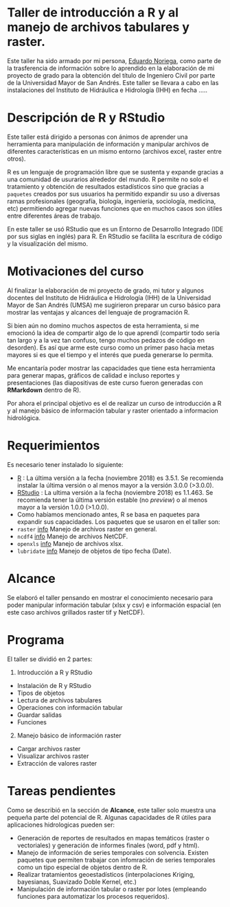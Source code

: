 # Taller de introducción a R y al manejo de archivos tabulares y raster.

Este taller ha sido armado por mi persona, [Eduardo Noriega](https://twitter.com/norteaga), como parte de la trasferencia de información sobre lo aprendido en la elaboración de mi proyecto de grado para la obtención del título de Ingeniero Civil por parte de la Universidad Mayor de San Andrés.
Este taller se llevara a cabo en las instalaciones del Instituto de Hidráulica e Hidrología (IHH) en fecha .....

# Descripción de R y RStudio
Este taller está dirigido a personas con ánimos de aprender una herramienta para manipulación de información y manipular archivos de diferentes características en un mismo entorno (archivos excel, raster entre otros).

R es un lenguaje de programación libre que se sustenta y expande gracias a una comunidad de usurarios alrededor del mundo. R permite no solo el tratamiento y obtención de resultados estadísticos sino que gracias a `paquetes` creados por sus usuarios ha permitido expandir su uso a diversas ramas profesionales (geografía, biología, ingeniería, sociología, medicina, etc) permitiendo agregar nuevas funciones que en muchos casos son útiles entre diferentes áreas de trabajo.

En este taller se usó RStudio que es un Entorno de Desarrollo Integrado (IDE por sus siglas en inglés) para R. En RStudio se facilita la escritura de código y la visualización del mismo.

# Motivaciones  del curso
Al finalizar la elaboración de mi proyecto de grado, mi tutor y algunos docentes del Instituto de Hidráulica e Hidrología (IHH) de la Universidad Mayor de San Andrés (UMSA) me sugirieron preparar un curso básico para mostrar las ventajas y alcances del lenguaje de programación R.  

Si bien aún no domino muchos aspectos de esta herramienta, si me emocionó la idea de compartir algo de lo que aprendí (compartir todo sería tan largo y a la vez tan confuso, tengo muchos pedazos de código en desorden). Es así que arme este curso como un primer paso hacia metas mayores si es que el tiempo y el interés que pueda generarse lo permita.  

Me encantaría poder mostrar las capacidades que tiene esta herramienta para generar mapas, gráficos de calidad e incluso reportes y presentaciones (las diapositivas de este curso fueron generadas con **RMarkdown** dentro de R).  

Por ahora el principal objetivo es el de realizar un curso de introducción a R y al manejo básico de información tabular y raster orientado a informacion hidrológica.


# Requerimientos
Es necesario tener instalado lo siguiente:
- [R](https://cloud.r-project.org/) : La última versión a la fecha (noviembre 2018) es 3.5.1. Se recomienda instalar la última versión o al menos mayor a la versión 3.0.0 (>3.0.0).
- [RStudio](https://www.rstudio.com/products/rstudio/download/#download) : La ultima versión a la fecha (noviembre 2018) es 1.1.463. Se recomienda tener la última versión estable (no *preview*) o al menos mayor a la versión 1.0.0 (>1.0.0).
- Como habíamos mencionado antes, R se basa en paquetes para expandir sus capacidades. Los paquetes que se usaron en el taller son:
- `raster` [info](https://cran.r-project.org/package=raster) Manejo de archivos raster en general.
- `ncdf4` [info](https://cran.r-project.org/package=ncdf4) Manejo de archivos NetCDF.
- `openxls` [info](https://cran.r-project.org/package=openxlsx) Manejo de archivos xlsx.
- `lubridate` [info](https://cran.r-project.org/package=lubridate) Manejo de objetos de tipo fecha (Date).

# Alcance
Se elaboró el taller pensando en mostrar el conocimiento necesario para poder manipular información tabular (xlsx y csv) e información espacial (en este caso archivos grillados raster tif y NetCDF).

# Programa
El taller se dividió en 2 partes:
1. Introducción a R y RStudio
- Instalación de R y RStudio
- Tipos de objetos
- Lectura de archivos tabulares
- Operaciones con información tabular
- Guardar salidas
- Funciones
2. Manejo básico de información raster
- Cargar archivos raster
- Visualizar archivos raster
- Extracción de valores raster

# Tareas pendientes
Como se describió en la sección de **Alcance**, este taller solo muestra una pequeña parte del potencial de R. Algunas capacidades de R útiles para aplicaciones hidrologicas pueden ser:
- Generación de reportes de resultados en mapas temáticos (raster o vectoriales) y generación de informes finales (word, pdf y html).
 - Manejo de información de series temporales con solvencia. Existen paquetes que permiten trabajar con infomración de series temporales como un tipo especial de objetos dentro de R.
- Realizar tratamientos geoestadísticos (interpolaciones Kriging, bayesianas, Suavizado Doble Kernel, etc.) 
- Manipulación de información tabular o raster por lotes (empleando funciones para automatizar los procesos requeridos).


